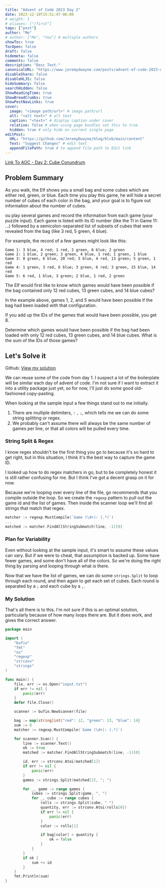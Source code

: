 ```yaml
---
title: "Advent of Code 2023 Day 2"
date: 2023-12-10T15:51:47-06:00
# weight: 1
# aliases: ["/first"]
tags: ["post"]
author: "Me"
# author: ["Me", "You"] # multiple authors
showToc: true
TocOpen: false
draft: false
hidemeta: false
comments: false
description: "Desc Text."
canonicalURL: "https://www.jeremydwayne.com/posts/advent-of-code-2023-day-2/"
disableShare: false
disableHLJS: false
hideSummary: false
searchHidden: false
ShowReadingTime: true
ShowBreadCrumbs: true
ShowPostNavLinks: true
cover:
  image: "<image path/url>" # image path/url
  alt: "<alt text>" # alt text
  caption: "<text>" # display caption under cover
  relative: false # when using page bundles set this to true
  hidden: true # only hide on current single page
editPost:
  URL: "https://github.com/JeremyDwayne/blog/blob/main/content"
  Text: "Suggest Changes" # edit text
  appendFilePath: true # to append file path to Edit link
---
```


[Link To AOC - Day 2: Cube Conundrum](https://adventofcode.com/2023/day/2)

## Problem Summary

As you walk, the Elf shows you a small bag and some cubes which are either red,
green, or blue. Each time you play this game, he will hide a secret number of
cubes of each color in the bag, and your goal is to figure out information about
the number of cubes.

ou play several games and record the information from each game (your puzzle
input). Each game is listed with its ID number (like the 11 in Game 11: ...)
followed by a semicolon-separated list of subsets of cubes that were revealed
from the bag (like 3 red, 5 green, 4 blue).

For example, the record of a few games might look like this:

```
Game 1: 3 blue, 4 red; 1 red, 2 green, 6 blue; 2 green
Game 2: 1 blue, 2 green; 3 green, 4 blue, 1 red; 1 green, 1 blue
Game 3: 8 green, 6 blue, 20 red; 5 blue, 4 red, 13 green; 5 green, 1 red
Game 4: 1 green, 3 red, 6 blue; 3 green, 6 red; 3 green, 15 blue, 14 red
Game 5: 6 red, 1 blue, 3 green; 2 blue, 1 red, 2 green
```

The Elf would first like to know which games would have been possible if the bag
contained only 12 red cubes, 13 green cubes, and 14 blue cubes?

In the example above, games 1, 2, and 5 would have been possible if the bag had
been loaded with that configuration.

If you add up the IDs of the games that would have been possible, you get 8.

Determine which games would have been possible if the bag had been loaded with
only 12 red cubes, 13 green cubes, and 14 blue cubes. What is the sum of the IDs
of those games?

## Let's Solve it

Github:
[View my solution](https://github.com/JeremyDwayne/advent_of_code/tree/main/2023/day2)

We can reuse some of the code from day 1. I suspect a lot of the boilerplate
will be similar each day of advent of code. I'm not sure if I want to extract it
into a utility package just yet, so for now, I'll just do some good
old-fashioned copy-pasting.

When looking at the sample input a few things stand out to me initially.

1. There are multiple delimiters, `:` `,` `;`, which tells me we can do some
   string splitting or regex.
2. We probably can't assume there will always be the same number of games per
   line, or that all colors will be pulled every time.

### String Split & Regex

I know regex shouldn't be the first thing you go to because it's so hard to get
right, but in this situation, I think it's the best way to capture the game ID.

I looked up how to do regex matchers in go, but to be completely honest it is
still rather confusing for me. But I think I've got a decent grasp on it for
now.

Because we're looping over every line of the file, go recommends that you
compile outside the loop. So we create the `regexp` pattern to pull out the game
id and the list of games. Then inside the scanner loop we'll find all strings
that match that regex.

```go
matcher := regexp.MustCompile(`Game (\d+): (.*)`)
...
matched := matcher.FindAllStringSubmatch(line, -1)[0]
```

### Plan for Variability

Even without looking at the sample input, it's smart to assume these values can
vary. But if we were to cheat, that assumption is backed up. Some have fewer
games, and some don't have all of the colors. So we're doing the right thing by
parsing and looping through what _is_ there.

Now that we have the list of games, we can do some `strings.Split` to loop
through each round, and then again to get each set of cubes. Each round is
separated by a `;` and each cube by a `,`.

### My Solution

That's all there is to this. I'm not sure if this is an optimal solution,
particularly because of how many loops there are. But it does work, and gives
the correct answer.

```go
package main

import (
	"bufio"
	"fmt"
	"os"
	"regexp"
	"strconv"
	"strings"
)

func main() {
	file, err := os.Open("input.txt")
	if err != nil {
		panic(err)
	}
	defer file.Close()

	scanner := bufio.NewScanner(file)

	bag := map[string]int{"red": 12, "green": 13, "blue": 14}
	sum := 0
    matcher := regexp.MustCompile(`Game (\d+): (.*)`)

	for scanner.Scan() {
		line := scanner.Text()
		ok := true
		matched := matcher.FindAllStringSubmatch(line, -1)[0]

		id, err := strconv.Atoi(matched[1])
		if err != nil {
			panic(err)
		}
		games := strings.Split(matched[2], "; ")

		for _, game := range games {
			cubes := strings.Split(game, ", ")
			for _, cube := range cubes {
				rolls := strings.Split(cube, " ")
				quantity, err := strconv.Atoi(rolls[0])
				if err != nil {
					panic(err)
				}
				color := rolls[1]

				if bag[color] < quantity {
					ok = false
				}
			}
		}
		if ok {
			sum += id
		}
	}
	fmt.Println(sum)
}
```
